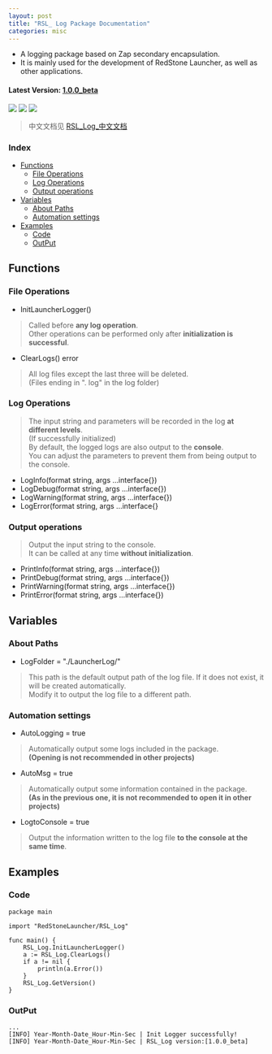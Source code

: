 ```yaml
---
layout: post
title: "RSL_ Log Package Documentation"
categories: misc
---
```


* A logging package based on Zap secondary encapsulation.
* It is mainly used for the development of RedStone Launcher, as well as other applications.

#### Latest Version: [1.0.0_beta](#latest-version-100_beta)

> 

<img src="https://img.shields.io/badge/RedStone Skin-Launcher_Modules-red" /> <img src="https://img.shields.io/badge/MineCraft_Launcher-RedStone_Launcher-brightgreen" /> <img src="https://img.shields.io/badge/RSL_Log-1.0.0_beta-brightgreen" />

>




> 中文文档见 [RSL_Log_中文文档](https://timeooout.github.io/misc/2022/10/19/RSL_-Log-%E4%B8%AD%E6%96%87%E6%96%87%E6%A1%A3.html)

### Index
- [Functions](#functions)
  - [File Operations](#file-operations)
  - [Log Operations](#log-operations)
  - [Output operations](#output-operations)
- [Variables](#variables)
  - [About Paths](#about-paths)
  - [Automation settings](#automation-settings)
- [Examples](#examples)
  - [Code](#code)
  - [OutPut](#output)

## Functions
### File Operations
* InitLauncherLogger()
> Called before **any log operation**. \
> Other operations can be performed only after **initialization is successful**.
* ClearLogs() error
> All log files except the last three will be deleted.\
> (Files ending in ". log" in the log folder)

### Log Operations
> The input string and parameters will be recorded in the log **at different levels**.\
> (If successfully initialized)\
> By default, the logged logs are also output to the **console**.\
> You can adjust the parameters to prevent them from being output to the console.
* LogInfo(format string, args ...interface{})
* LogDebug(format string, args ...interface{})
* LogWarning(format string, args ...interface{})
* LogError(format string, args ...interface{}

 
### Output operations
> Output the input string to the console.\
> It can be called at any time **without initialization**.
* PrintInfo(format string, args ...interface{})
* PrintDebug(format string, args ...interface{})
* PrintWarning(format string, args ...interface{})
* PrintError(format string, args ...interface{})



## Variables
### About Paths
* LogFolder = "./LauncherLog/"
> This path is the default output path of the log file. If it does not exist, it will be created automatically.\
> Modify it to output the log file to a different path.

### Automation settings
* AutoLogging = true
> Automatically output some logs included in the package. \
> **(Opening is not recommended in other projects)**
* AutoMsg = true
> Automatically output some information contained in the package. \
> **(As in the previous one, it is not recommended to open it in other projects)**
* LogtoConsole = true
> Output the information written to the log file **to the console at the same time**.

## Examples
### Code
```
package main

import "RedStoneLauncher/RSL_Log"

func main() {
	RSL_Log.InitLauncherLogger()
	a := RSL_Log.ClearLogs()
	if a != nil {
		println(a.Error())
	}
	RSL_Log.GetVersion()
}

```
### OutPut
```
...
[INFO] Year-Month-Date_Hour-Min-Sec | Init Logger successfully! 
[INFO] Year-Month-Date_Hour-Min-Sec | RSL_Log version:[1.0.0_beta]

```